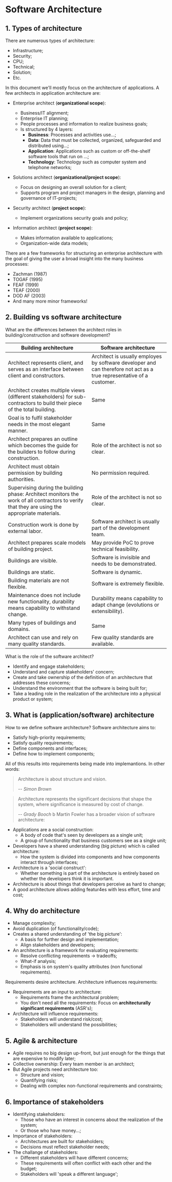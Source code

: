 # Software Architecture

## 1. Types of architecture

There are numerous types of architecture:

-   Infrastructure;
-   Security;
-   CPU;
-   Technical;
-   Solution;
-   Etc.

In this document we'll mostly focus on the architecture of applications. A few architects in application architecture are:

-   Enterprise architect (**organizational scope**):

    -   Business/IT alignment;
    -   Enterprise IT planning;
    -   People processes and information to realize business goals;
    -   Is structured by 4 layers:
        -   **Business**: Processes and activities use...;
        -   **Data**: Data that must be collected, organized, safeguarded and distributed using...;
        -   **Application**: Applications such as custom or off-the-shelf software tools that run on ...;
        -   **Technology**: Technology such as computer system and telephone networks;

-   Solutions architect (**organizational/project scope**):
    -   Focus on designing an overall solution for a client;
    -   Supports program and project managers in the design, planning and governance of IT-projects;
-   Security architect (**project scope**):
    -   Implement organizations security goals and policy;
-   Information architect (**project scope**):
    -   Makes information available to applications;
    -   Organization-wide data models;

There are a few frameworks for structuring an enterprise architecture with the goal of giving the user a broad insight into the many business processes:

-   Zachman (1987)
-   TOGAF (1995)
-   FEAF (1999)
-   TEAF (2000)
-   DOD AF (2003)
-   And many more minor frameworks!

## 2. Building vs software architecture

What are the differences between the architect roles in building/construction and software development?

| Building architecture                                                                                                                          | Software architecture                                                                                                 |
| ---------------------------------------------------------------------------------------------------------------------------------------------- | --------------------------------------------------------------------------------------------------------------------- |
| Architect represents client, and serves as an interface between client and constructors.                                                       | Architect is usually employes by software developer and can therefore not act as a true representative of a customer. |
| Architect creates multiple views (different stakeholders) for sub-contractors to build their piece of the total building.                      | Same                                                                                                                  |
| Goal is to fulfil stakeholder needs in the most elegant manner.                                                                                | Same                                                                                                                  |
| Architect prepares an outline which becomes the guide for the builders to follow during construction.                                          | Role of the architect is not so clear.                                                                                |
| Architect must obtain permission by building authorities.                                                                                      | No permission required.                                                                                               |
| Supervising during the building phase: Architect monitors the work of all contractors to verify that they are using the appropriate materials. | Role of the architect is not so clear.                                                                                |
| Construction work is done by external labor.                                                                                                   | Software architect is usually part of the development team.                                                           |
| Architect prepares scale models of building project.                                                                                           | May provide PoC to prove technical feasibility.                                                                       |
| Buildings are visible.                                                                                                                         | Software is invisible and needs to be demonstrated.                                                                   |
| Buildings are static.                                                                                                                          | Software is dynamic.                                                                                                  |
| Building materials are not flexible.                                                                                                           | Software is extremely flexible.                                                                                       |
| Maintenance does not include new functionality, durability means capability to withstand change.                                               | Durability means capability to adapt change (evolutions or extensibility).                                            |
| Many types of buildings and domains.                                                                                                           | Same                                                                                                                  |
| Architect can use and rely on many quality standards.                                                                                          | Few quality standards are available.                                                                                  |

What is the role of the software architect?

-   Identify and engage stakeholders;
-   Understand and capture stakeholders' concern;
-   Create and take ownership of the definition of an architecture that addresses these concerns;
-   Understand the environment that the software is being built for;
-   Take a leading role in the realization of the architecture into a physical product or system;

## 3. What is (application/software) architecture

How to we define software architecture? Software architecture aims to:

-   Satisfy high-priority requirements;
-   Satisfy quality requirements;
-   Define components and interfaces;
-   Define how to implement components;

All of this results into requirements being made into implemantions. In other words:

> Architecture is about structure and vision.
>
> -- <cite>Simon Brown</cite>

> Architecture represents the significant decisions that shape the system, where significance is measured by cost of change.
>
> -- <cite>Grady Booch</cite>
> b
> Martin Fowler has a broader vision of software architecture:

-   Applications are a social construction:
    -   A body of code that's seen by developers as a single unit;
    -   A group of functionality that business customers see as a single unit;
-   Developers have a shared understanding (big picture) which is called architecture:
    -   How the system is divided into components and how components interact through interfaces;
-   Architecture is a 'social construct':
    -   Whether something is part of the architecture is entirely based on whether the developers think it is important.
-   Architecture is about things that developers perceive as hard to change;
-   A good architecture allows adding featur4es with less effort, time and cost;

## 4. Why do architecture

-   Manage complexity;
-   Avoid duplication (of functionality/code);
-   Creates a shared understanding of 'the big picture':
    -   A basis for further design and implementation;
    -   Align stakeholders and developers;
-   An architecture is a framework for evaluating requirements:
    -   Resolve conflicting requirements -> tradeoffs;
    -   What-if analysis;
    -   Emphasis is on system's quality attributes (non functional requirements).

Requirements desire architecture. Architecture influences requirements:

-   Requirements are an input to architecture:
    -   Requirements frame the architectural problem;
    -   You don't need all the requirements: Focus on **architecturally significant requirements** (ASR's);
-   Architecture will influence requirements:
    -   Stakeholders will understand risk/cost;
    -   Stakeholders will understand the possibilities;

## 5. Agile & architecture

-   Agile requires no big design up-front, but just enough for the things that are expensive to modify later;
-   Collective ownership: Every team member is an architect;
-   But Agile projects need architecture too:
    -   Structure and vision;
    -   Quantifying risks;
    -   Dealing with complex non-functional requirements and constraints;

## 6. Importance of stakeholders

-   Identifying stakeholders:
    -   Those who have an interest in concerns about the realization of the system;
    -   Or those who have money...;
-   Importance of stakeholders:
    -   Architectures are built for stakeholders;
    -   Decisions must reflect stakeholder needs;
-   The challange of stakeholders:
    -   Different stakeholders will have different concerns;
    -   These requirements will often conflict with each other and the budget;
    -   Stakeholders will 'speak a different language';
